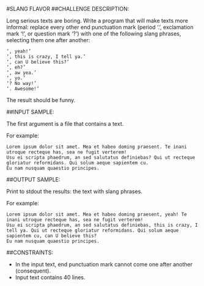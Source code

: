 #SLANG FLAVOR
##CHALLENGE DESCRIPTION:

Long serious texts are boring. Write a program that will make texts more informal: replace every other end punctuation mark (period ‘.’, exclamation mark ‘!’, or question mark ‘?’) with one of the following slang phrases, selecting them one after another:

    ‘, yeah!’
    ‘, this is crazy, I tell ya.’
    ‘, can U believe this?’
    ‘, eh?’
    ‘, aw yea.’
    ‘, yo.’
    ‘? No way!’
    ‘. Awesome!’
The result should be funny.

##INPUT SAMPLE:

The first argument is a file that contains a text.

For example:

    Lorem ipsum dolor sit amet. Mea et habeo doming praesent. Te inani utroque recteque has, sea ne fugit verterem!
    Usu ei scripta phaedrum, an sed salutatus definiebas? Qui ut recteque gloriatur reformidans. Qui solum aeque sapientem cu.
    Eu nam nusquam quaestio principes.

##OUTPUT SAMPLE:

Print to stdout the results: the text with slang phrases.

For example:

    Lorem ipsum dolor sit amet. Mea et habeo doming praesent, yeah! Te inani utroque recteque has, sea ne fugit verterem!
    Usu ei scripta phaedrum, an sed salutatus definiebas, this is crazy, I tell ya. Qui ut recteque gloriatur reformidans. Qui solum aeque sapientem cu, can U believe this?
    Eu nam nusquam quaestio principes.

##CONSTRAINTS:

*  In the input text, end punctuation mark cannot come one after another (consequent).
*  Input text contains 40 lines.
